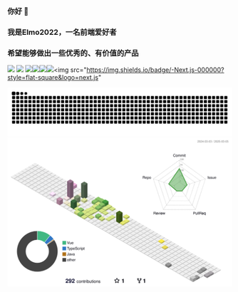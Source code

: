 ### 你好 👋
### 我是Elmo2022，一名前端爱好者
### 希望能够做出一些优秀的、有价值的产品
<img src="https://img.shields.io/badge/-HTML5-E34F26?style=flat-square&logo=html5&logoColor=white" /> <img src="https://img.shields.io/badge/-CSS3-1572B6?style=flat-square&logo=css3" /> <img src="https://img.shields.io/badge/-JavaScript-oringe?style=flat-square&logo=javascript" /><img src="https://img.shields.io/badge/-TypeScript-3178C6?style=flat-square&logo=typescript" /><img src="https://img.shields.io/badge/-React-61DAFB?style=flat-square&logo=react" /><img src="https://img.shields.io/badge/-Vue.js-4FC08D?style=flat-square&logo=vue.js" /><img src="https://img.shields.io/badge/-Next.js-000000?style=flat-square&logo=next.js"


<!-- [![Elmo2022's GitHub | Languages Over Time](https://stats.quine.sh/Elmo2022/languages-over-time?theme=light)](https://quine.sh?utm_source=widgets&utm_campaign=Elmo2022) -->

<!--
**Elmo2022/Elmo2022** is a ✨ _special_ ✨ repository because its `README.md` (this file) appears on your GitHub profile.

Here are some ideas to get you started:

- 🔭 I’m currently working on ...
- 🌱 I’m currently learning ...
- 👯 I’m looking to collaborate on ...
- 🤔 I’m looking for help with ...
- 💬 Ask me about ...
- 📫 How to reach me: ...
- 😄 Pronouns: ...
- ⚡ Fun fact: ...
-->
<!-- ![暗色](https://raw.githubusercontent.com/Elmo2022/Elmo2022/output/github-contribution-grid-snake-dark.svg) -->
![亮色](https://raw.githubusercontent.com/Elmo2022/Elmo2022/output/github-contribution-grid-snake.svg)
![3D](https://github.com/Elmo2022/Elmo2022/blob/master/profile-3d-contrib/profile-season-animate.svg)
